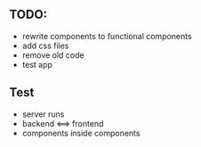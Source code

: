 ## TODO:
- rewrite components to functional components
- add css files
- remove old code
- test app


## Test
- server runs
- backend <==> frontend
- components inside components